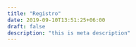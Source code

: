 ```yaml
---
title: "Registro"
date: 2019-09-10T13:51:25+06:00
draft: false
description: "this is meta description"
---
```


